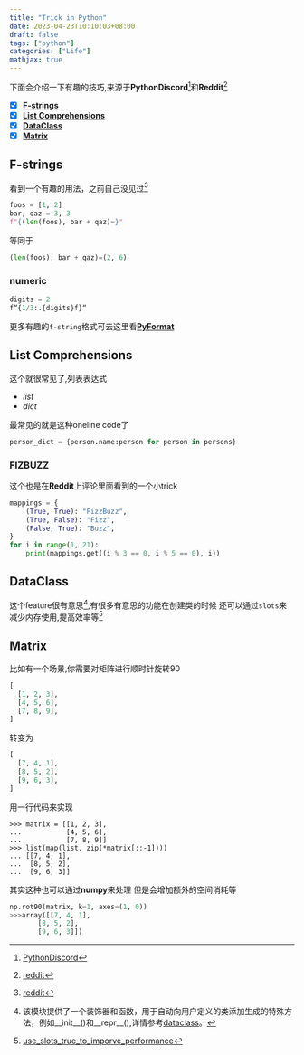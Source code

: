 ```yaml
---
title: "Trick in Python"
date: 2023-04-23T10:10:03+08:00
draft: false
tags: ["python"]
categories: ["Life"]
mathjax: true
---
```


下面会介绍一下有趣的技巧,来源于**PythonDiscord**[^2]和**Reddit**[^1]

- [x] [**F-strings**](#f-strings)
- [x] [**List Comprehensions**](#list-comprehensions)
- [x] [**DataClass**](#dataclass)
- [x] [**Matrix**](#matrix)

## F-strings

看到一个有趣的用法，之前自己没见过[^1]

```python
foos = [1, 2]
bar, qaz = 3, 3
f"{(len(foos), bar + qaz)=}"
```

等同于

```python
(len(foos), bar + qaz)=(2, 6)
```

### numeric

```python
digits = 2
f“{1/3:.{digits}f}“
```

更多有趣的`f-string`格式可去这里看[**PyFormat**](https://pyformat.info/)

## List Comprehensions

这个就很常见了,列表表达式

- *list*
- *dict*

最常见的就是这种oneline code了

```python
person_dict = {person.name:person for person in persons}
```

### FIZBUZZ

这个也是在**Reddit**上评论里面看到的一个小trick

```python
mappings = {
    (True, True): "FizzBuzz",
    (True, False): "Fizz",
    (False, True): "Buzz",
}
for i in range(1, 21):
    print(mappings.get((i % 3 == 0, i % 5 == 0), i))
```

## DataClass

这个feature很有意思[^3],有很多有意思的功能在创建类的时候
还可以通过`slots`来减少内存使用,提高效率等[^4]

## Matrix

比如有一个场景,你需要对矩阵进行顺时针旋转90

```python
[
  [1, 2, 3],
  [4, 5, 6],
  [7, 8, 9],
]
```

转变为

```python
[
  [7, 4, 1],
  [8, 5, 2],
  [9, 6, 3],
]
```

用一行代码来实现

```shell
>>> matrix = [[1, 2, 3],
...           [4, 5, 6],
...           [7, 8, 9]]
>>> list(map(list, zip(*matrix[::-1])))
... [[7, 4, 1],
...  [8, 5, 2],
...  [9, 6, 3]]
```

其实这种也可以通过**numpy**来处理 但是会增加额外的空间消耗等

```python
np.rot90(matrix, k=1, axes=(1, 0))
>>>array([[7, 4, 1],
       [8, 5, 2],
       [9, 6, 3]])
```

[^1]: [reddit](https://www.reddit.com/r/Python/comments/12tr2sn/pythoneers_here_what_are_some_of_the_best_python/)
[^2]: [PythonDiscord](https://www.pythondiscord.com/)
[^3]: 该模块提供了一个装饰器和函数，用于自动向用户定义的类添加生成的特殊方法，例如__init__()和__repr__(),详情参考[dataclass](https://docs.python.org/3/library/dataclasses.html)。
[^4]: [use_slots_true_to_imporve_performance](https://faun.pub/improve-python-class-performance-using-slots-d3e986a282cf)
